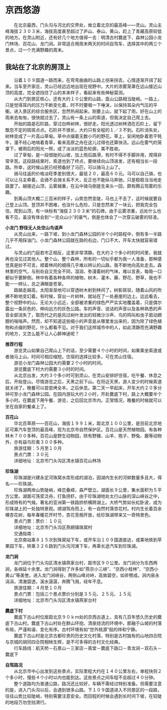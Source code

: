 # 京西悠游  
  
&emsp;&emsp;在北京最西，门头沟与河北的交界处，耸立着北京的最高峰——灵山。灵山主峰海拔２３０３米，海拔高度甚至超过了庐山、泰山、黄山，赶上了青藏高原较低的地方。在灵山附近，还有好几个地方值得一去：明清古村爨底下、森林公园小龙门林场、百花山、龙门涧。非常适合用周末两天的时间自驾车，选择其中的两三个景点，过一个充满野趣的周末。   
  
## 我站在了北京的房顶上  
&emsp;&emsp;沿着１０９国道一路而来，在弯弯曲曲的山路上拐来拐去，心情逐渐开阔了起来。当车至齐家庄，灵山已经远远地出现在视野中。大片的浓雾笼罩在远山接近山顶的高度，完全遮挡住了山的本来样子，看起来有些神秘莫测。   
&emsp;&emsp;从大门到景区核心，还有大约１０公里的山路，盘山公路相当陡峭。一路上，只是觉得耳内的压力不断变化着，时不时要咽一下唾沫，以保持耳朵内气压的平衡。进入景区的综合服务区，忽然热闹起来。刚要上山，就下起了雨，好在山上的雨来去匆匆，很快就过去了。灵山有一条上山的索道，但我决定自己爬上去。   
&emsp;&emsp;开始的路是石阶路，穿过白桦树林，很好走。阳光透过树林洒在石阶上，留下飘忽不定的斑斑点点。石阶并不很长，大约只有全程的１／３不到。石阶消失处，树林变成了一片高山草甸。草中点缀着无数小巧的野花。草上，安闲地卧着若干牦牛，漫不经心地啃着青草，看来高原之舟在这儿过得也还算快活。远山在雾气的笼罩下，被雨后的阳光一照，成了淡淡的蓝色轮廓，美不胜收。   
&emsp;&emsp;过了草甸，是一段很陡的山坡，加上雨后路滑，有时不得不手脚并用，爬得非常辛苦。这段路结束时，索道也到了终点，要继续向山顶进发，还有相当长一段路。所幸，这时候山民已经预备好了马匹，可以骑马上山了。   
&emsp;&emsp;骑马往返的价格淡旺季差别很大，最低２０，最高６０元。马可以自己骑，也可以让马主牵着，会骑不会骑关系不大，反正也不能纵马奔驰，只是稳稳当当地走路罢了。越接近山顶，云雾越重，在云中骑马倒是生来头一回，颇有腾云驾雾的乐趣。   
&emsp;&emsp;到离山顶大概二三百米的样子，山势忽然变陡，马也上不去了，这时候就要自己登上山顶。登顶并不困难，也没什么危险，只是忽然来了一块云，把我完全包住。爬到山顶，有一块标有“海拔２３０３米”的石碑。由于云雾浓重，远处什么也看不见，虽没有体会到“一览众山小”的豪气，倒是也体会了一次穿云破雾的轻凌。   
  
**小龙门 野径无人处空山鸟语声**  
&emsp;&emsp;从灵山出来，一路下坡，到小龙门森林公园的半个小时路程中，倒有多一半路几乎不用踩油门。小龙门森林公园就在路的右边，门口不大，开车太快就容易错过。   
&emsp;&emsp;与灵山的门庭若市正相反，这里非常清静。在大约２个多小时的时间里，我就再也没见过其他人。整个山、整个森林，所有的一切似乎都为我一人准备，那种感觉真是妙不可言。顺着林间的细得几乎难以辨认的山路，我不断地向高处走去。森林里的空气，与别处自又完全不同，湿润、弥漫着树的气味，难以言表，每吸一口都似乎要醉倒。林中有着各种各样的植物，树木、灌木、藤、野花、野草，我也不能一一辨认，总之满眼是苍翠。   
&emsp;&emsp;路越走越高，太阳渐渐地可以穿透树木射到林间了。树影斑驳，随着山风的吹拂不断地变幻着。有时候，穿出一片树林，就站在了一处悬崖的边上。远远看去，整个视野中的山，无论大小远近，全部被浓重的绿色严严实实地覆盖着，只是偶尔露出一条灰色的、伸向远方的灰色公路。车的声音、说话的声音以及各种熟悉的声音全部消失了，取而代之的是风过树叶发出的轻微沙沙声、鸟的鸣叫和虫子扇动翅膀的嗡嗡声。然而，却不知道这些细小的声音是从哪里发出来的，因为除了绿色植物和点缀的野花，什么都看不见。对于我们这样城市中的人，如此清静而充满野趣的地方，又怎么能不让人心醉神迷呢？  
  
**推荐行程**  
&emsp;&emsp;游览灵山如果自己爬山上下的话，至少需要４个小时的时间，如果乘坐索道或者骑马上山，时间可相应缩短。住宿的选择比较多，可在灵山住宿。   
&emsp;&emsp;游览小龙门森林公园大约需要２个小时的时间。   
&emsp;&emsp;游览爨底下村大约需要３小时的时间。   
&emsp;&emsp;从北京出发，大约３个多小时可到灵山，在灵山安排好住宿，吃午餐、休息之后，开始登山。尽情游览之后，天黑之前下山。在将近天黑，游人变少的时候索道就关闭了。晚餐可以尝尝烤全羊。之后休息。第二天一早起床，开车大约２０多分钟可至小龙门森林公园。在园内游玩大约２小时，开赴爨底下村，路上大概要半个多小时。在爨底下用午餐、游览，之后回北京市内。正常情况，晚餐的时候就可以坐在自家的餐桌上了。   
  
**百花山**  
&emsp;&emsp;华北百草原——百花山，海拔１９９１米，距北京１００公里，是目前北京地区可乘汽车登顶的最高峰，现为北京市自然保护区。百花山是天然植物园。有各种林木７００多种。百花山是野生动物园，除有野猪、山羊、狍子、野兔、鹿等动物外，亦有益鸟珍禽３００多种。   
&emsp;&emsp;旅游佳期：５月至１０月  
&emsp;&emsp;景点门票：３０元  
&emsp;&emsp;详细地址：北京市门头沟区清水镇百花山林场  
  
**珍珠湖**  
&emsp;&emsp;珍珠湖是兴建永定河珠窝水库形成的湖泊，因湖内生长的河蚌数量多且大，得名——珍珠湖。   
&emsp;&emsp;珍珠湖两岸山势陡峭，峰峦叠嶂，森严壁立。湖面长９公里，集水面积为５平方公里。湖面可荡浆泛舟，打鱼捞虾。由于珍珠湖地处太行山脉的深山峡谷之中，形成特有的气候。著名的亚洲第一铁路拱桥横跨湖上。大桥气势如长虹卧波，成为珍珠湖上的一处独特景观。顺湖驾舟而上，有一自然村落杏花村。村内生长着百余棵杏花树，每年春暖花开时节，杏花竞相开放，给珍珠湖带来又一奇特景色。   
&emsp;&emsp;景点门票：票价：１０元  
&emsp;&emsp;详细地址：北京市门头沟区燕翅镇珠窝村  
&emsp;&emsp;交通指南：  
&emsp;&emsp;北京南站乘８１５次到珠窝站下车，或开车沿１０９国道直达，或乘地铁到苹果园下车，转乘３２６路到门头沟河滩下车，再乘长途汽车到珍珠湖。   
  
**龙门涧**  
&emsp;&emsp;龙门涧位于门头沟区清水镇燕家台村，距市区９０公里。龙门涧分为东西两涧，各绵延十余里。龙门涧得到了许多如“燕京小三峡”、“京西小桂林”、“京西小黄山”等美誉。进入龙门涧峡谷，两侧山峰对峙，高耸碧空，如斧劈成。涧内泉永涓涓，清澈碧透，溪水潺潺，奔腾飞溅，经年不息。   
&emsp;&emsp;旅游佳期：４月至１０月  
&emsp;&emsp;景点门票：包括三个景点票价分别是３５元、２５元、１５元  
&emsp;&emsp;详细地址：北京市门头沟区清水镇燕家台村  
  
**爨底下村**  
&emsp;&emsp;爨底下古山村位居距北京９０ｋｍ处的京西古道上，具有几百年悠久历史的爨底下古山村。爨底下古山村处在群山环抱、清泉绕流的环境中，那融于山坡的村落布局，严谨和谐、变化有序。古村环境有如“世外桃源”般的祥和宁静。   
&emsp;&emsp;爨底下古山村是北京古都珍贵的历史文化村落，特别是古村独有的山地四合院与京城的胡同四合院相映生辉，是不可多得的古村文化经典。   
&emsp;&emsp;行车路线：航天桥－石景山－三家店－斋堂－爨底下路口－青龙涧－双石头－爨底下  
  
**自驾路况**  
&emsp;&emsp;从北京市中心出发到这些景点，实际里程大约在１４０公里左右，单程快则２个多小时，慢些４个小时以内也能到达。这些景点之间车程不会超过４０分钟。   
&emsp;&emsp;整个道路均为普通公路，路况还比较好，车辆不需经过特别准备。但需要注意的是，进入门头沟以后，会遇到很多山路。下１０９国道进入不同景区的一段路，往往山势比较陡峭，特别需要注意安全。而回程的时候会遇到长时间下坡，在较陡的地段万勿空挡滑行。